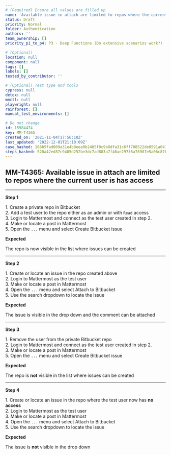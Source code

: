 ```yaml
---
# (Required) Ensure all values are filled up
name: 'Available issue in attach are limited to repos where the current user is has access'
status: Draft
priority: Normal
folder: Authentication
authors: ''
team_ownership: []
priority_p1_to_p4: P3 - Deep Functions (Do extensive scenarios work?)

# (Optional)
location: null
component: null
tags: []
labels: []
tested_by_contributor: ''

# (Optional) Test type and tools
cypress: null
detox: null
mmctl: null
playwright: null
rainforest: []
manual_test_environments: []

# Do not change
id: 15984474
key: MM-T4365
created_on: '2021-11-04T17:56:10Z'
last_updated: '2022-12-01T21:10:09Z'
case_hashed: 166b5fad009a31e4b8eea0b2485f0c9b8dfa31c6ff708522de8591a0413afd42260a64c3e44baa19af771a5ea27ad9fe
steps_hashed: 520a42ed87c9485d252be3dc7ad883a7f46ae29736a78987e5a06c87b01acd3ed834a0e4dae2952d97824e10cbb2008f
---
```


<!-- (Auto-generated) Based on frontmatter's "key" and "name" -->

## MM-T4365: Available issue in attach are limited to repos where the current user is has access

---

**Step 1**

1\. Create a private repo in Bitbucket\
2\. Add a test user to the repo either as an admin or with `Read` access\
3\. Login to Mattermost and connect as the test user created in step 2.\
4\. Make or locate a post in Mattermost\
5\. Open the `...` menu and select Create Bitbucket issue

**Expected**

The repo is now visible in the list where issues can be created

---

**Step 2**

1\. Create or locate an issue in the repo created above\
2\. Login to Mattermost as the test user\
3\. Make or locate a post in Mattermost\
4\. Open the `...` menu and select Attach to Bitbucket\
5\. Use the search dropdown to locate the issue

**Expected**

The issue is visible in the drop down and the comment can be attached

---

**Step 3**

1\. Remove the user from the private Bitbucket repo\
2\. Login to Mattermost and connect as the test user created in step 2.\
3\. Make or locate a post in Mattermost\
5\. Open the `...` menu and select Create Bitbucket issue

**Expected**

The repo is **not** visible in the list where issues can be created

---

**Step 4**

1\. Create or locate an issue in the repo where the test user now has **no access**\
2\. Login to Mattermost as the test user\
3\. Make or locate a post in Mattermost\
4\. Open the `...` menu and select Attach to Bitbucket\
5\. Use the search dropdown to locate the issue

**Expected**

The issue is **not** visible in the drop down
